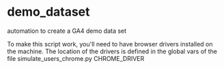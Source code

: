 # demo_dataset
automation to create a GA4 demo data set 

To make this script work, you'll need to have browser drivers installed on the machine.
The location of the drivers is defined in the global vars of the file simulate_users_chrome.py
CHROME_DRIVER
